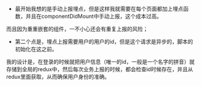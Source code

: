 

- 最开始我想的是手动上报埋点，但是这样我就需要在每个页面都加上埋点函数，并且在componentDidMount中手动上报，这个成本过高。

而且因为重重嵌套的组件，一不小心还会有重复上报的风险；

- 第二个点是，埋点上报需要用户的用户的id，但是这个请求是异步的，脚本的初始化在这之前。

我的设计是，在登录的时候就把用户信息（唯一的id，一般是一个名字的拼音）就存储到全局的redux中，然后每次业务上报的时候，都会检查id时候存在，并且从redux里面获取，从而确保用户身份的准确。